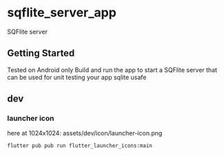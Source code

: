 # sqflite_server_app

SQFlite server

## Getting Started

Tested on Android only
Build and run the app to start a SQFlite server that can be used for unit testing your app sqlite usafe


## dev

### launcher icon

here at 1024x1024: assets/dev/icon/launcher-icon.png
    
    flutter pub pub run flutter_launcher_icons:main